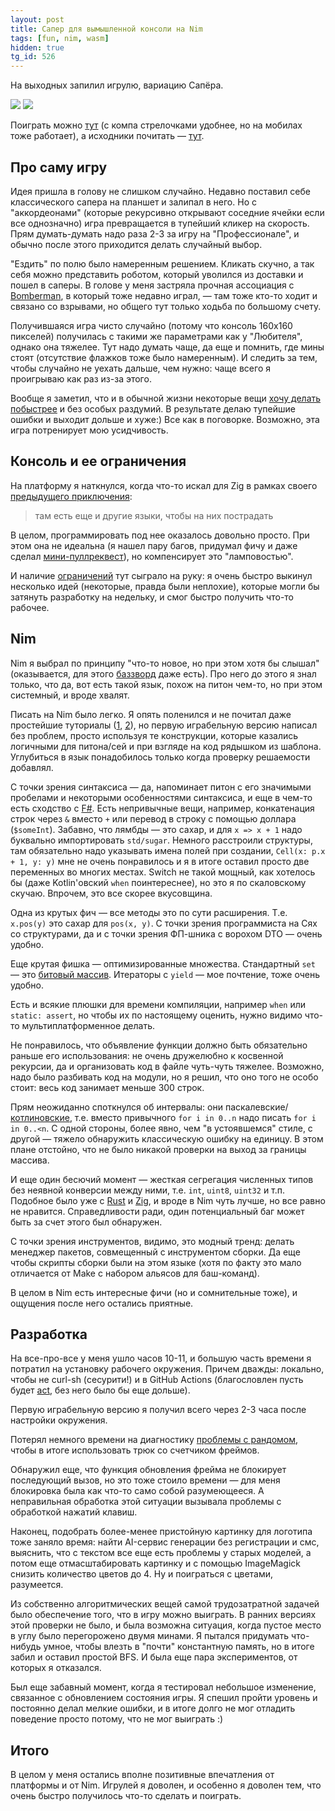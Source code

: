 ```yaml
---
layout: post
title: Сапер для вымышленной консоли на Nim
tags: [fun, nim, wasm]
hidden: true
tg_id: 526
---
```

На выходных запилил игрулю, вариацию Сапёра. 

![](https://github.com/ov7a/sapper/blob/main/screenshot1.png?raw=true)
![](https://github.com/ov7a/sapper/blob/main/screenshot2.png?raw=true)

Поиграть можно [тут](/sapper/) (с компа стрелочками удобнее, но на мобилах тоже работает), а исходники почитать — [тут](https://github.com/ov7a/sapper).

## Про саму игру

Идея пришла в голову не слишком случайно.
Недавно поставил себе классического сапера на планшет и залипал в него.
Но с "аккордеонами" (которые рекурсивно открывают соседние ячейки если все однозначно) игра превращается в тупейший кликер на скорость.
Прям думать-думать надо раза 2-3 за игру на "Профессионале", и обычно после этого приходится делать случайный выбор.

"Ездить" по полю было намеренным решением. 
Кликать скучно, а так себя можно представить роботом, который уволился из доставки и пошел в саперы. 
В голове у меня застряла прочная ассоциация с [Bomberman](https://en.wikipedia.org/wiki/Bomberman), в который тоже недавно играл, — там тоже кто-то ходит и связано со взрывами, но общего тут только ходьба по большому счету.

Получившаяся игра чисто случайно (потому что консоль 160x160 пикселей) получилась с такими же параметрами как у "Любителя", однако она тяжелее. 
Тут надо думать чаще, да еще и помнить, где мины стоят (отсутствие флажков тоже было намеренным).
И следить за тем, чтобы случайно не уехать дальше, чем нужно: чаще всего я проигрываю как раз из-за этого.

Вообще я заметил, что и в обычной жизни некоторые вещи [хочу делать побыстрее](/2021/09/21/10x-monkey.html) и без особых раздумий.
В результате делаю тупейшие ошибки и выходит дольше и хуже:)
Все как в поговорке.
Возможно, эта игра потренирует мою усидчивость.

## Консоль и ее ограничения

На платформу я наткнулся, когда что-то искал для Zig в рамках своего [предыдущего приключения](/2024/02/01/zig.html): 

> там есть еще и другие языки, чтобы на них пострадать

В целом, программировать под нее оказалось довольно просто. 
При этом она не идеальна (я нашел пару багов, придумал фичу и даже сделал [мини-пуллреквест](https://github.com/aduros/wasm4/pull/735)), но компенсирует это "ламповостью".

И наличие [ограничений](/2024/06/27/safeguards-vs-expressivenes.html) тут сыграло на руку: я очень быстро выкинул несколько идей (некоторые, правда были неплохие), которые могли бы затянуть разработку на недельку, и смог быстро получить что-то рабочее.

## Nim

Nim я выбрал по принципу "что-то новое, но при этом хотя бы слышал" (оказывается, для этого [баззворд](https://en.wiktionary.org/wiki/MAYA_principle) даже есть). 
Про него до этого я знал только, что да, вот есть такой язык, похож на питон чем-то, но при этом системный, и вроде хвалят.

Писать на Nim было легко. 
Я опять поленился и не почитал даже простейшие туториалы ([1](https://nim-by-example.github.io), [2](https://learnxinyminutes.com/docs/nim/)), но первую играбельную версию написал без проблем, просто используя те конструкции, которые казались логичными для питона/сей и при взгляде на код рядышком из шаблона.
Углубиться в язык понадобилось только когда проверку решаемости добавлял.

С точки зрения синтаксиса — да, напоминает питон с его значимыми пробелами и некоторыми особенностями синтаксиса, и еще в чем-то есть сходство с [F#](/2021/05/30/fsharp.html).
Есть непривычные вещи, например, конкатенация строк через `&` вместо `+` или перевод в строку с помощью доллара (`$someInt`).
Забавно, что лямбды — это сахар, и для `x => x + 1` надо буквально импортировать `std/sugar`.
Немного расстроили структуры, там обязательно надо указывать имена полей при создании, `Cell(x: p.x + 1, y: y)` мне не очень понравилось и я в итоге оставил просто две переменных во многих местах.
Switch не такой мощный, как хотелось бы (даже Kotlin'овский `when` поинтереснее), но это я по скаловскому скучаю.
Впрочем, это все скорее вкусовщина.

Одна из крутых фич — все методы это по сути расширения. 
Т.е. `x.pos(y)` это сахар для `pos(x, y)`.
С точки зрения программиста на Cях со структурами, да и с точки зрения ФП-шника с ворохом DTO — очень удобно. 

Еще крутая фишка — оптимизированные множества. 
Стандартный `set` — это [битовый массив](https://nim-lang.org/docs/manual.html#types-set-type).
Итераторы с `yield` — мое почтение, тоже очень удобно. 

Есть и всякие плюшки для времени компиляции, например `when` или `static: assert`, но чтобы их по настоящему оценить, нужно видимо что-то мультиплатформенное делать.

Не понравилось, что объявление функции должно быть обязательно раньше его использования: не очень дружелюбно к косвенной рекурсии, да и организовать код в файле чуть-чуть тяжелее. 
Возможно, надо было разбивать код на модули, но я решил, что оно того не особо стоит: весь код занимает меньше 300 строк.

Прям неожиданно споткнулся об интервалы: они паскалевские/[котлиновские](https://kotlinlang.org/docs/ranges.html), т.е. вместо привычного `for i in 0..n` надо писать `for i in 0..<n`.
С одной стороны, более явно, чем "в устоявшемся" стиле, с другой — тяжело обнаружить классическую ошибку на единицу.
В этом плане отстойно, что не было никакой проверки на выход за границы массива.

И еще один бесючий момент — жесткая сегрегация численных типов без неявной конверсии между ними, т.е. `int`, `uint8`, `uint32` и т.п. 
Подобное было уже с [Rust](/2021/02/03/rust.html) и [Zig](/2024/02/01/zig.html), и вроде в Nim чуть лучше, но все равно не нравится.
Справедливости ради, один потенциальный баг может быть за счет этого был обнаружен.

С точки зрения инструментов, видимо, это модный тренд: делать менеджер пакетов, совмещенный с инструментом сборки. 
Да еще чтобы скрипты сборки были на этом языке (хотя по факту это мало отличается от Make с набором альясов для баш-команд).

В целом в Nim есть интересные фичи (но и сомнительные тоже), и ощущения после него остались приятные.

## Разработка 

На все-про-все у меня ушло часов 10-11, и большую часть времени я потратил на установку рабочего окружения. 
Причем дважды: локально, чтобы не curl-sh (сесурити!) и в GitHub Actions (благословлен пусть будет [act](/2024/01/11/github-act.html), без него было бы еще дольше).

Первую играбельную версию я получил всего через 2-3 часа после настройки окружения.

Потерял немного времени на диагностику [проблемы с рандомом](https://github.com/aduros/wasm4/issues/734), чтобы в итоге использовать трюк со счетчиком фреймов. 

Обнаружил еще, что функция обновления фрейма не блокирует последующий вызов, но это тоже стоило времени — для меня блокировка была как что-то само собой разумеющееся.
А неправильная обработка этой ситуации вызывала проблемы с обработкой нажатий клавиш.

Наконец, подобрать более-менее пристойную картинку для логотипа тоже заняло время: найти AI-сервис генерации без регистрации и смс, выяснить, что с текстом все еще есть проблемы у старых моделей, а потом еще отмасштабировать картинку и с помощью ImageMagick снизить количество цветов до 4.
Ну и поиграться с цветами, разумеется.

Из собственно алгоритмических вещей самой трудозатратной задачей было обеспечение того, что в игру можно выиграть. 
В ранних версиях этой проверки не было, и была возможна ситуация, когда пустое место в углу было перегорожено двумя минами.
Я пытался придумать что-нибудь умное, чтобы влезть в "почти" константную память, но в итоге забил и оставил простой BFS.
И была еще пара экспериментов, от которых я отказался.

Был еще забавный момент, когда я тестировал небольшое изменение, связанное с обновлением состояния игры.
Я спешил пройти уровень и постоянно делал мелкие ошибки, и в итоге долго не мог отладить поведение просто потому, что не мог выиграть :) 

## Итого

В целом у меня остались вполне позитивные впечатления от платформы и от Nim.
Игрулей я доволен, и особенно я доволен тем, что очень быстро получилось что-то сделать и поиграть.


